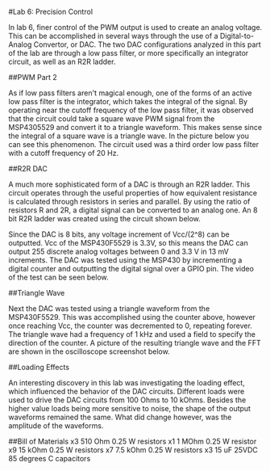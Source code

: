 #Lab 6: Precision Control

In lab 6, finer control of the PWM output is used to create an analog voltage. This can be accomplished in several ways through the use of a Digital-to-Analog Convertor, or DAC. The two DAC configurations analyzed in this part of the lab are through a low pass filter, or more specifically an integrator circuit, as well as an R2R ladder. 

##PWM Part 2

As if low pass filters aren't magical enough, one of the forms of an active low pass filter is the integrator, which takes the integral of the signal. By operating near the cutoff frequency of the low pass filter, it was observed that the circuit could take a square wave PWM signal from the MSP4305529 and convert it to a triangle waveform. This makes sense since the integral of a square wave is a triangle wave. In the picture below you can see this phenomenon. The circuit used was a third order low pass filter with a cutoff frequency of 20 Hz.

##R2R DAC

A much more sophisticated form of a DAC is through an R2R ladder. This circuit operates through the useful properties of how equivalent resistance is calculated through resistors in series and parallel. By using the ratio of resistors R and 2R, a digital signal can be converted to an analog one. An 8 bit R2R ladder was created using the circuit shown below.

Since the DAC is 8 bits, any voltage increment of Vcc/(2^8) can be outputted. Vcc of the MSP430F5529 is 3.3V, so this means the DAC can output 255 discrete analog voltages between 0 and 3.3 V in 13 mV increments. The DAC was tested using the MSP430 by incrementing a digital counter and outputting the digital signal over a GPIO pin. The video of the test can be seen below.

##Triangle Wave

Next the DAC was tested using a triangle waveform from the MSP430F5529. This was accomplished using the counter above, however once reaching Vcc, the counter was decremented to 0, repeating forever. The triangle wave had a frequency of 1 kHz and used a field to specify the direction of the counter. A picture of the resulting triangle wave and the FFT are shown in the oscilloscope screenshot below.

##Loading Effects

An interesting discovery in this lab was investigating the loading effect, which influenced the behavior of the DAC circuits. Different loads were used to drive the DAC circuits from 100 Ohms to 10 kOhms. Besides the higher value loads being more sensitive to noise, the shape of the output waveforms remained the same. What did change however, was the amplitude of the waveforms.

##Bill of Materials
x3 510 Ohm 0.25 W resistors
x1 1 MOhm 0.25 W resistor
x9 15 kOhm 0.25 W resistors
x7 7.5 kOhm 0.25 W resistors
x3 15 uF 25VDC 85 degrees C capacitors
